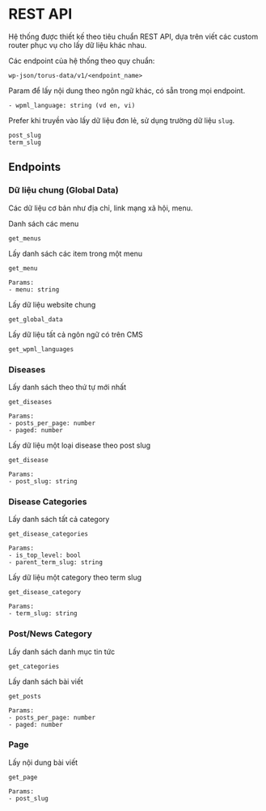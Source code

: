 # REST API

Hệ thống được thiết kế theo tiêu chuẩn REST API, dựa trên viết các custom router phục vụ cho lấy dữ liệu khác nhau.

Các endpoint của hệ thống theo quy chuẩn:

```
wp-json/torus-data/v1/<endpoint_name>
```

Param để lấy nội dung theo ngôn ngữ khác, có sẵn trong mọi endpoint. 

```
- wpml_language: string (vd en, vi)
```

Prefer khi truyền vào lấy dữ liệu đơn lẻ, sử dụng trường dữ liệu `slug`.

```
post_slug
term_slug
```

## Endpoints

### Dữ liệu chung (Global Data)

Các dữ liệu cơ bản như địa chỉ, link mạng xã hội, menu.

Danh sách các menu

```
get_menus
```

Lấy danh sách các item trong một menu

```
get_menu

Params:
- menu: string
```

Lấy dữ liệu website chung

```
get_global_data
```

Lấy dữ liệu tất cả ngôn ngữ có trên CMS

```
get_wpml_languages
```

### Diseases

Lấy danh sách theo thứ tự mới nhất

```
get_diseases

Params:
- posts_per_page: number
- paged: number
```

Lấy dữ liệu một loại disease theo post slug

```
get_disease

Params:
- post_slug: string
```

### Disease Categories

Lấy danh sách tất cả category

```
get_disease_categories

Params:
- is_top_level: bool
- parent_term_slug: string
```

Lấy dữ liệu một category theo term slug

```
get_disease_category

Params:
- term_slug: string
```

### Post/News Category

Lấy danh sách danh mục tin tức

```
get_categories
```

Lấy danh sách bài viết

```
get_posts

Params:
- posts_per_page: number
- paged: number
```

### Page

Lấy nội dung bài viết

```
get_page

Params:
- post_slug
```
